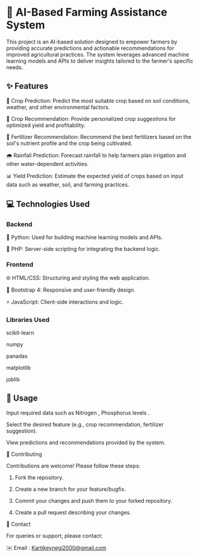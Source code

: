 <h1> 🌾 AI-Based Farming Assistance System
</h1>
This project is an AI-based solution designed to empower farmers by providing accurate predictions and actionable recommendations for improved agricultural practices. The system leverages advanced machine learning models and APIs to deliver insights tailored to the farmer's specific needs.

<h2>
✨ Features
</h2>

🌱 Crop Prediction: Predict the most suitable crop based on soil conditions, weather, and other environmental factors.

🌾 Crop Recommendation: Provide personalized crop suggestions for optimized yield and profitability.

🧪 Fertilizer Recommendation: Recommend the best fertilizers based on the soil's nutrient profile and the crop being cultivated.

🌧️ Rainfall Prediction: Forecast rainfall to help farmers plan irrigation and other water-dependent activities.

📊 Yield Prediction: Estimate the expected yield of crops based on input data such as weather, soil, and farming practices.

<h2>

💻 Technologies Used

</h2>

<h3>
Backend
</h3>

🐍 Python: Used for building machine learning models and APIs.

🐘 PHP: Server-side scripting for integrating the backend logic.

<h3>
Frontend
</h3>

🌐 HTML/CSS: Structuring and styling the web application.

🎨 Bootstrap 4: Responsive and user-friendly design.

⚡ JavaScript: Client-side interactions and logic.

<h3>
Libraries Used
</h3>

scikit-learn

numpy

panadas

matplotlib

joblib

<h2>
🚀 Usage
</h2>
Input required data such as Nitrogen , Phosphorus levels .

Select the desired feature (e.g., crop recommendation, fertilizer suggestion).

View predictions and recommendations provided by the system.

🤝 Contributing

Contributions are welcome! Please follow these steps:

1. Fork the repository.

2. Create a new branch for your feature/bugfix.

3. Commit your changes and push them to your forked repository.

4. Create a pull request describing your changes.

📧 Contact

For queries or support, please contact:

✉️ Email : Kartikeynegi2000@gmail.com
